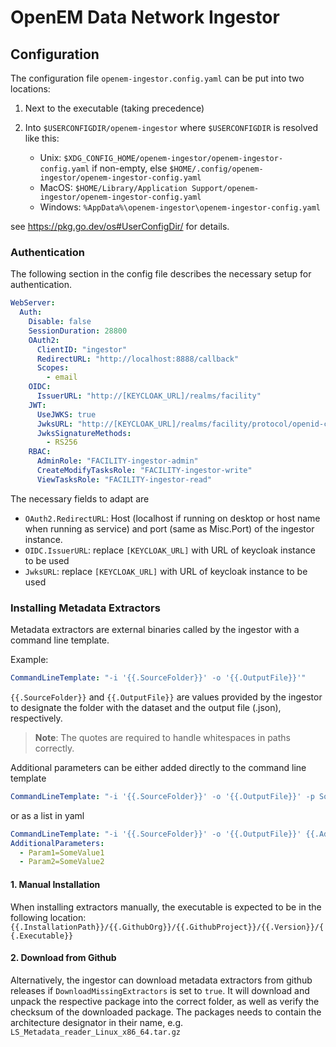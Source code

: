 # OpenEM Data Network Ingestor

## Configuration

The configuration file `openem-ingestor.config.yaml` can be put into two locations:

1. Next to the executable (taking precedence)
2. Into `$USERCONFIGDIR/openem-ingestor` where `$USERCONFIGDIR` is resolved like this:

   - Unix: `$XDG_CONFIG_HOME/openem-ingestor/openem-ingestor-config.yaml` if non-empty, else `$HOME/.config/openem-ingestor/openem-ingestor-config.yaml`
   - MacOS: `$HOME/Library/Application Support/openem-ingestor/openem-ingestor-config.yaml`
   - Windows: `%AppData%\openem-ingestor\openem-ingestor-config.yaml`

  see <https://pkg.go.dev/os#UserConfigDir/> for details.

### Authentication

The following section in the config file describes the necessary setup for authentication.

```yaml
WebServer:
  Auth:
    Disable: false
    SessionDuration: 28800
    OAuth2:
      ClientID: "ingestor"
      RedirectURL: "http://localhost:8888/callback"
      Scopes:
        - email
    OIDC:
      IssuerURL: "http://[KEYCLOAK_URL]/realms/facility"
    JWT:
      UseJWKS: true
      JwksURL: "http://[KEYCLOAK_URL]/realms/facility/protocol/openid-connect/certs"
      JwksSignatureMethods:
        - RS256
    RBAC:
      AdminRole: "FACILITY-ingestor-admin"
      CreateModifyTasksRole: "FACILITY-ingestor-write"
      ViewTasksRole: "FACILITY-ingestor-read"
```

The necessary fields to adapt are

- `OAuth2.RedirectURL`: Host (localhost if running on desktop or host name when running as service) and port (same as Misc.Port) of the ingestor instance.
- `OIDC.IssuerURL`: replace `[KEYCLOAK_URL]` with URL of keycloak instance to be used
- `JwksURL`: replace `[KEYCLOAK_URL]` with URL of keycloak instance to be used


### Installing Metadata Extractors

Metadata extractors are external binaries called by the ingestor with a command line template.

Example:

```yaml
CommandLineTemplate: "-i '{{.SourceFolder}}' -o '{{.OutputFile}}'"
```

`{{.SourceFolder}}` and `{{.OutputFile}}` are values provided by the ingestor to designate the folder with the dataset and the output file (.json), respectively.

> **Note**: The quotes are required to handle whitespaces in paths correctly.

Additional parameters can be either added directly to the command line template

```yaml
CommandLineTemplate: "-i '{{.SourceFolder}}' -o '{{.OutputFile}}' -p SomeValue"
```

or as a list in yaml

```yaml
CommandLineTemplate: "-i '{{.SourceFolder}}' -o '{{.OutputFile}}' {{.AdditionalParameters}}"`
AdditionalParameters:
  - Param1=SomeValue1
  - Param2=SomeValue2
```

#### 1. Manual Installation

When installing extractors manually, the executable is expected to be in the following location:
`{{.InstallationPath}}/{{.GithubOrg}}/{{.GithubProject}}/{{.Version}}/{{.Executable}}`

#### 2. Download from Github
  
Alternatively, the ingestor can download metadata extractors from github releases if `DownloadMissingExtractors` is set to `true`. It will download and unpack the respective package into the correct folder, as well as verify the checksum of the downloaded package.
The packages needs to contain the architecture designator in their name, e.g. `LS_Metadata_reader_Linux_x86_64.tar.gz`